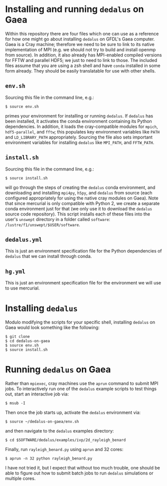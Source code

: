 Installing and running `dedalus` on Gaea
========================================

Within this repository there are four files which one can use as a reference
for how one might go about installing `dedalus` on GFDL's Gaea computer.  Gaea
is a Cray machine; therefore we need to be sure to link to its native
implementation of MPI (e.g. we should not try to build and install openmp from
source).  In addition, it also already has MPI-enabled compiled versions for
FFTW and parallel HDF5; we just to need to link to those.  The included files
assume that you are using a zsh shell and have `conda` installed in some form
already.  They should be easily translatable for use with other shells.

`env.sh`
--------
Sourcing this file in the command line, e.g.:
```
$ source env.sh
```
primes your environment for installing or running `dedalus`.  If `dedalus` has
been installed, it activates the conda environment containing its Python
dependencies.  In addition, it loads the cray-compatible modules for `mpich`,
`hdf5-parallel`, and `fftw`; this populates key environment variables like
`PATH` and `LD_LIBRARY_PATH` appropriately.  Sourcing the file also sets
important environment variables for installing `dedalus` like `MPI_PATH`, and
`FFTW_PATH`.

`install.sh`
------------
Sourcing this file in the command line, e.g.:
```
$ source install.sh
```
will go through the steps of creating the `dedalus` conda environment, and
downloading and installing `mpi4py`, `h5py`, and `dedalus` from source (each
configured appropriately for using the native cray modules on Gaea).  Note that
since mercurial is only compatible with Python 2, we create a separate conda
environment just for that (we only use it to download the `dedalus` source code
repository).  This script installs each of these files into the user's
`unswept` directory in a folder called `software`:
`/lustre/f1/unswept/$USER/software`.

`dedalus.yml`
------------
This is just an environment specification file for the Python dependencies of
`dedalus` that we can install through conda.

`hg.yml`
--------
This is just an environment specification file for the environment we will use
to use mercurial.

Installing `dedalus`
====================
Modulo modifying the scripts for your specific shell, installing `dedalus` on
Gaea would look something like the following:
```
$ git clone 
$ cd dedalus-on-gaea
$ source env.sh
$ source install.sh
```

Running `dedalus` on Gaea
=========================
Rather than `mpiexec`, cray machines use the `aprun` command to submit MPI
jobs.  To interactively run one of the `dedalus` example scripts to test things
out, start an interactive job via:
```
$ msub -I
```
Then once the job starts up, activate the `dedalus` environment via:
```
$ source ~/dedalus-on-gaea/env.sh
```
and then navigate to the `dedalus` examples directory:
```
$ cd $SOFTWARE/dedalus/examples/ivp/2d_rayleigh_benard
```
Finally, run `rayleigh_benard.py` using `aprun` and 32 cores:
```
$ aprun -n 32 python rayleigh_benard.py
```
I have not tried it, but I expect that without too much trouble, one should be
able to figure out how to submit batch jobs to run `dedalus` simulations or
multiple cores.

